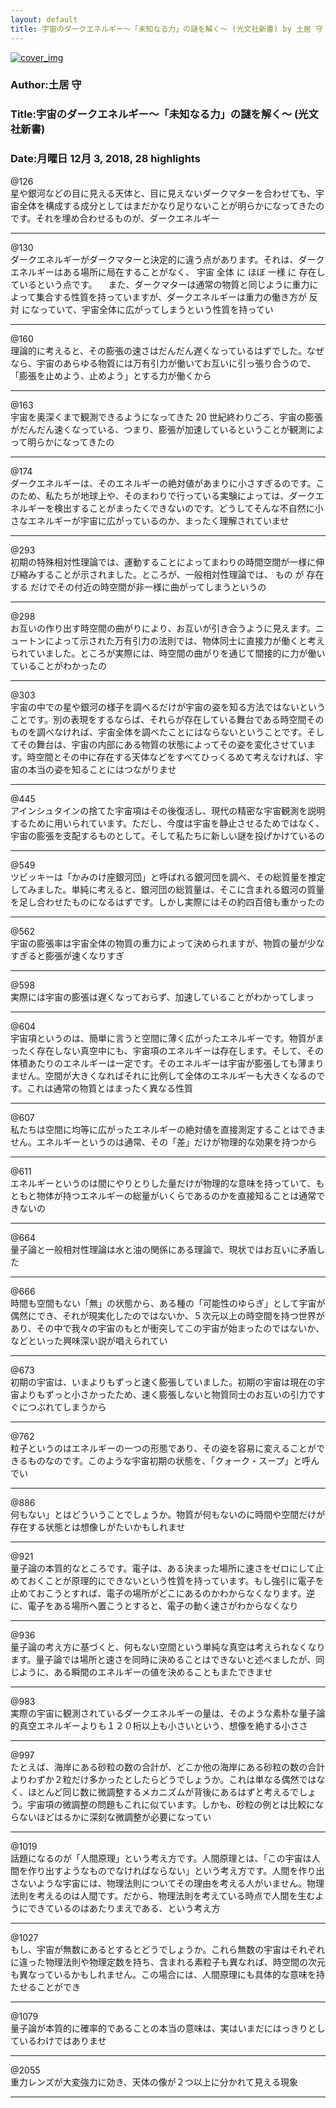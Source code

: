 ```yaml
---
layout: default
title: 宇宙のダークエネルギー～「未知なる力」の謎を解く～ (光文社新書) by 土居 守
---
```


[![cover_img](http://images-jp.amazon.com/images/P/B009KZ4322.09.MZZZZZZZ.jpg)](https://www.amazon.co.jp/dp/B009KZ4322)  
### Author:土居 守  
### Title:宇宙のダークエネルギー～「未知なる力」の謎を解く～ (光文社新書)  
### Date:月曜日 12月 3, 2018, 28 highlights
  
@126  
星や銀河などの目に見える天体と、目に見えないダークマターを合わせても、宇宙全体を構成する成分としてはまだかなり足りないことが明らかになってきたのです。それを埋め合わせるものが、ダークエネルギー  
***
  
@130  
ダークエネルギーがダークマターと決定的に違う点があります。それは、ダークエネルギーはある場所に局在することがなく、 宇宙 全体 に ほぼ 一様 に 存在しているという点です。 　また、ダークマターは通常の物質と同じように重力によって集合する性質を持っていますが、ダークエネルギーは重力の働き方が 反対 になっていて、宇宙全体に広がってしまうという性質を持ってい  
***
  
@160  
理論的に考えると、その膨張の速さはだんだん遅くなっているはずでした。なぜなら、宇宙のあらゆる物質には万有引力が働いてお互いに引っ張り合うので、「膨張を止めよう、止めよう」とする力が働くから  
***
  
@163  
宇宙を奥深くまで観測できるようになってきた 20 世紀終わりごろ、宇宙の膨張がだんだん速くなっている、つまり、膨張が加速しているということが観測によって明らかになってきたの  
***
  
@174  
ダークエネルギーは、そのエネルギーの絶対値があまりに小さすぎるのです。このため、私たちが地球上や、そのまわりで行っている実験によっては、ダークエネルギーを検出することがまったくできないのです。どうしてそんな不自然に小さなエネルギーが宇宙に広がっているのか、まったく理解されていませ  
***
  
@293  
初期の特殊相対性理論では、運動することによってまわりの時間空間が一様に伸び縮みすることが示されました。ところが、一般相対性理論では、 もの が 存在 する だけでその付近の時空間が非一様に曲がってしまうというの  
***
  
@298  
お互いの作り出す時空間の曲がりにより、お互いが引き合うように見えます。ニュートンによって示された万有引力の法則では、物体同士に直接力が働くと考えられていました。ところが実際には、時空間の曲がりを通じて間接的に力が働いていることがわかったの  
***
  
@303  
宇宙の中での星や銀河の様子を調べるだけが宇宙の姿を知る方法ではないということです。別の表現をするならば、それらが存在している舞台である時空間そのものを調べなければ、宇宙全体を調べたことにはならないということです。そしてその舞台は、宇宙の内部にある物質の状態によってその姿を変化させています。時空間とその中に存在する天体などをすべてひっくるめて考えなければ、宇宙の本当の姿を知ることにはつながりませ  
***
  
@445  
アインシュタインの捨てた宇宙項はその後復活し、現代の精密な宇宙観測を説明するために用いられています。ただし、今度は宇宙を静止させるためではなく、宇宙の膨張を支配するものとして。そして私たちに新しい謎を投げかけているの  
***
  
@549  
ツビッキーは「かみのけ座銀河団」と呼ばれる銀河団を調べ、その総質量を推定してみました。単純に考えると、銀河団の総質量は、そこに含まれる銀河の質量を足し合わせたものになるはずです。しかし実際にはその約四百倍も重かったの  
***
  
@562  
宇宙の膨張率は宇宙全体の物質の重力によって決められますが、物質の量が少なすぎると膨張が速くなりすぎ  
***
  
@598  
実際には宇宙の膨張は遅くなっておらず、加速していることがわかってしまっ  
***
  
@604  
宇宙項というのは、簡単に言うと空間に薄く広がったエネルギーです。物質がまったく存在しない真空中にも、宇宙項のエネルギーは存在します。そして、その体積あたりのエネルギーは一定です。そのエネルギーは宇宙が膨張しても薄まりません。空間が大きくなればそれに比例して全体のエネルギーも大きくなるのです。これは通常の物質とはまったく異なる性質  
***
  
@607  
私たちは空間に均等に広がったエネルギーの絶対値を直接測定することはできません。エネルギーというのは通常、その「差」だけが物理的な効果を持つから  
***
  
@611  
エネルギーというのは間にやりとりした量だけが物理的な意味を持っていて、もともと物体が持つエネルギーの総量がいくらであるのかを直接知ることは通常できないの  
***
  
@664  
量子論と一般相対性理論は水と油の関係にある理論で、現状ではお互いに矛盾した  
***
  
@666  
時間も空間もない「無」の状態から、ある種の「可能性のゆらぎ」として宇宙が偶然にでき、それが現実化したのではないか、５次元以上の時空間を持つ世界があり、その中で我々の宇宙のもとが衝突してこの宇宙が始まったのではないか、などといった興味深い説が唱えられてい  
***
  
@673  
初期の宇宙は、いまよりもずっと速く膨張していました。初期の宇宙は現在の宇宙よりもずっと小さかったため、速く膨張しないと物質同士のお互いの引力ですぐにつぶれてしまうから  
***
  
@762  
粒子というのはエネルギーの一つの形態であり、その姿を容易に変えることができるものなのです。このような宇宙初期の状態を、「クォーク・スープ」と呼んでい  
***
  
@886  
何もない」とはどういうことでしょうか。物質が何もないのに時間や空間だけが存在する状態とは想像しがたいかもしれませ  
***
  
@921  
量子論の本質的なところです。電子は、ある決まった場所に速さをゼロにして止めておくことが原理的にできないという性質を持っています。もし強引に電子を止めておこうとすれば、電子の場所がどこにあるのかわからなくなります。逆に、電子をある場所へ置こうとすると、電子の動く速さがわからなくなり  
***
  
@936  
量子論の考え方に基づくと、何もない空間という単純な真空は考えられなくなります。量子論では場所と速さを同時に決めることはできないと述べましたが、同じように、ある瞬間のエネルギーの値を決めることもまたできませ  
***
  
@983  
実際の宇宙に観測されているダークエネルギーの量は、そのような素朴な量子論的真空エネルギーよりも１２０桁以上も小さいという、想像を絶する小ささ  
***
  
@997  
たとえば、海岸にある砂粒の数の合計が、どこか他の海岸にある砂粒の数の合計よりわずか２粒だけ多かったとしたらどうでしょうか。これは単なる偶然ではなく、ほとんど同じ数に微調整するメカニズムが背後にあるはずと考えるでしょう。宇宙項の微調整の問題もこれに似ています。しかも、砂粒の例とは比較にならないほどはるかに深刻な微調整が必要になってい  
***
  
@1019  
話題になるのが「人間原理」という考え方です。人間原理とは、「この宇宙は人間を作り出すようなものでなければならない」という考え方です。人間を作り出さないような宇宙には、物理法則についてその理由を考える人がいません。物理法則を考えるのは人間です。だから、物理法則を考えている時点で人間を生むようにできているのはあたりまえである、という考え方  
***
  
@1027  
もし、宇宙が無数にあるとするとどうでしょうか。これら無数の宇宙はそれぞれに違った物理法則や物理定数を持ち、含まれる素粒子も異なれば、時空間の次元も異なっているかもしれません。この場合には、人間原理にも具体的な意味を持たせることができ  
***
  
@1079  
量子論が本質的に確率的であることの本当の意味は、実はいまだにはっきりとしているわけではありませ  
***
  
@2055  
重力レンズが大変強力に効き、天体の像が２つ以上に分かれて見える現象  
***